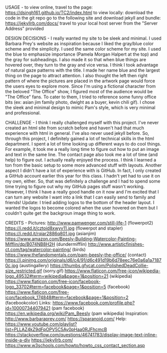 USAGE - to view online, travel to the page: https://dsingh161.github.io/TC2/index.html
        to view locally: download the code in the git repo
                         go to the following site and download jekyll and bundle: https://jekyllrb.com/docs/
                         travel to your local host server from the "Server Address" provided
                         
DESIGN DECISIONS - I really wanted my site to be sleek and minimal. I used Barbara Prey's website as inspiration
                   because I liked the gray/blue color scheme and the simplicity. I used the same color scheme for 
                   my site. I used the blue to emphasize importance (Pamela Morgan Halpert at the top) and the gray
                   for subheadings. I also made it so that when blue things are hovered over, they turn to the gray
                   and vice versa. I think I took advantage of natural gaze patterns with the title. I made her name
                   blue and the largest thing on the page to attract attention. I also thought the left then right
                   pattern of where the pictures are placed in the artwork page would force the users eyes to explore 
                   more. Since I'm using a fictional character from the beloved "The Office" show, I figured most 
                   of the audience would be "The Office" fans. To cater to them, I tried to reference some funny office
                   bits (ex: asian jim family photo, dwight as a buyer, kevin chili gif). I chose the sleek and minimal 
                   design to mimic Pam's style, which is very minimal and professional. 
              
CHALLENGE - I think I really challenged myself with this project. I've never created an html site from scratch before
            and haven't had that much experience with html in general. I've also never used jekyll before. So, through
            this project, I definitely gained a lot of technical skills in the html department. I spent a lot of time
            looking up different ways to do cool things. For example, it took me a really long time to figure out how
            to put an image and text in the same line. The contact page also took me a lot of time (and help) to figure 
            out. I actually really enjoyed the process. I think I learned a ton from the basic setup to some more advanced 
            stuff with layouts. Another aspect I didn't have a lot of experience with is GitHub. In fact, I only created
            a GitHub account earlier this year for this class. I hadn't yet had to use it on my own, either. So, that
            was definitely a challenge and I had to spend some time trying to figure out why my GitHub pages stuff wasn't
            working. However, I think I have a really good handle on it now and I'm excited that I can turn any website I
            want into a link that I can easily send to family and friends! Update: I tried adding logos to the bottom of the 
            header layout. I wanted the logos to become colored when the user hovered on them but I couldn't quite get the 
            backgroun image thing to work. 

CREDITS - Pictures: http://www.pamwenger.com/still-life-1 (flowerpot2)
                    https://i.redd.it/cztoid8xwyv11.jpg (flowerpot and stapler)
                    https://i.redd.it/rqiar2886q801.jpg (asianjim)
                    https://www.amazon.com/Beesly-Building-Watercolor-Painting-Mifflin/dp/B074NB8H2H (dundermifflin)
                    http://www.artisticfinishes-ct.com/tag/watercolor-painting/ (birds)
                    https://www.thefandomentals.com/pam-beesly-the-office/ (contact)
                    https://i.pinimg.com/originals/d6/c4/91/d6c491d19b6d78eec76e0a6a1a71870c.jpg (austingallery)
                    https://thumbs.gfycat.com/PolishedDeadCollie-size_restricted.gif (sorry.gif)
                    https://www.flaticon.com/free-icon/wikipedia-logo_49532#term=wikipedia&page=1&position=21 (wikipedia)
                    https://www.flaticon.com/free-icon/facebook-logo_33702#term=facebook&page=1&position=5 (facebook)
                    https://www.flaticon.com/free-icon/facebook_174848#term=facebook&page=1&position=2 (facebookcolor)
          Links: https://www.facebook.com/profile.php?id=100007344079421 (pam facebook)
                 https://en.wikipedia.org/wiki/Pam_Beesly (pam wikipedia)
          Inspiration: http://www.barbaraprey.com/
                       https://sparanoid.com/
          Help: https://www.youtube.com/playlist?list=PLLAZ4kZ9dFpOPV5C5Ay0pHaa0RJFhcmcB
                https://stackoverflow.com/questions/46741783/display-image-text-inline-inside-a-div
                https://jekyllrb.com/
                https://www.w3schools.com/howto/howto_css_contact_section.asp
